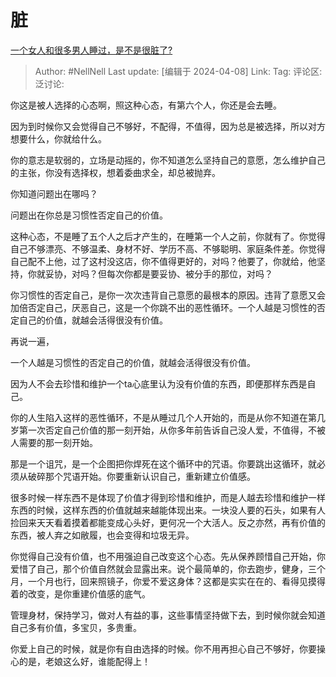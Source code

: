 # 脏
[一个女人和很多男人睡过，是不是很脏了?](https://www.zhihu.com/question/644196601/answer/3458315902)

> Author: #NellNell
> Last update: [编辑于 2024-04-08]
> Link:
> Tag: 
> 评论区:
> 泛讨论:

你这是被人选择的心态啊，照这种心态，有第六个人，你还是会去睡。

因为到时候你又会觉得自己不够好，不配得，不值得，因为总是被选择，所以对方想要什么，你就给什么。

你的意志是软弱的，立场是动摇的，你不知道怎么坚持自己的意愿，怎么维护自己的主张，你没有选择权，想着委曲求全，却总被抛弃。

你知道问题出在哪吗？

问题出在你总是习惯性否定自己的价值。

这种心态，不是睡了五个人之后才产生的，在睡第一个人之前，你就有了。你觉得自己不够漂亮、不够温柔、身材不好、学历不高、不够聪明、家庭条件差。你觉得自己配不上他，过了这村没这店，你不值得更好的，对吗？他要了，你就给，他坚持，你就妥协，对吗？但每次你都是要妥协、被分手的那位，对吗？

你习惯性的否定自己，是你一次次违背自己意愿的最根本的原因。违背了意愿又会加倍否定自己，厌恶自己，这是一个你跳不出的恶性循环。一个人越是习惯性的否定自己的价值，就越会活得很没有价值。

再说一遍，

一个人越是习惯性的否定自己的价值，就越会活得很没有价值。

因为人不会去珍惜和维护一个ta心底里认为没有价值的东西，即便那样东西是自己。

你的人生陷入这样的恶性循环，不是从睡过几个人开始的，而是从你不知道在第几岁第一次否定自己价值的那一刻开始，从你多年前告诉自己没人爱，不值得，不被人需要的那一刻开始。

那是一个诅咒，是一个企图把你焊死在这个循环中的咒语。你要跳出这循环，就必须从破碎那个咒语开始。你要重新认识自己，重新建立价值感。

很多时候一样东西不是体现了价值才得到珍惜和维护，而是人越去珍惜和维护一样东西的时候，这样东西的价值就越来越能体现出来。一块没人要的石头，如果有人捡回来天天看着摸着都能变成心头好，更何况一个大活人。反之亦然，再有价值的东西，被人弃之如敝履，也会变得和垃圾无异。

你觉得自己没有价值，也不用强迫自己改变这个心态。先从保养顾惜自己开始，你爱惜了自己，那个价值自然就会显露出来。说个最简单的，你去跑步，健身，三个月，一个月也行，回来照镜子，你爱不爱这身体？这都是实实在在的、看得见摸得着的改变，是你重建价值感的底气。

管理身材，保持学习，做对人有益的事，这些事情坚持做下去，到时候你就会知道自己多有价值，多宝贝，多贵重。

你爱上自己的时候，就是你有自由选择的时候。你不用再担心自己不够好，你要操心的是，老娘这么好，谁能配得上！
